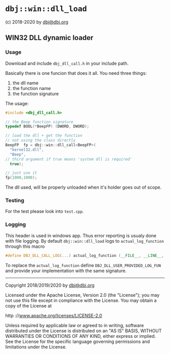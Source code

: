 # `dbj::win::dll_load`

(c) 2018-2020 by dbj@dbj.org

## WIN32 DLL dynamic loader

### Usage

Download and include `dbj_dll_call.h` in your include path.

Basically there is one funcion that does it all. 
You need three things:

1. the dll name 
2. the function name
3. the function signature

The usage:

```cpp
#include <dbj_dll_call.h>

// the Beep function signature
typedef BOOL(*BeepFP) (DWORD, DWORD);

// load the dll + get the function
// not using the class directly
BeepFP  fp = dbj::win::dll_call<BeepFP>(
  "kernel32.dll", 
  "Beep", 
// third argument if true means 'system dll is required' 
  true);

// just use it
fp(1000,1000);
```

The dll used, will be properly unloaded when it's holder goes out of scope.

### Testing

For the test please look into `test.cpp`.

### Logging

This header is used in windows app. Thus error reporting is usualy done with file logging.
By default `dbj::win::dll_load` logs to `actual_log_function` through this macro

```cpp
#define DBJ_DLL_CALL_LOG(...) actual_log_function (__FILE__, __LINE__, __VA_ARGS__)
```

To replace the `actual_log_function` define `DBJ_DLL_USER_PROVIDED_LOG_FUN` and provide your implementation with the same signature.

--------------------------------------------

Copyright 2018/2019/2020 by dbj@dbj.org

Licensed under the Apache License, Version 2.0 (the "License");
you may not use this file except in compliance with the License.
You may obtain a copy of the License at

http ://www.apache.org/licenses/LICENSE-2.0

Unless required by applicable law or agreed to in writing, software
distributed under the License is distributed on an "AS IS" BASIS,
WITHOUT WARRANTIES OR CONDITIONS OF ANY KIND, either express or implied.
See the License for the specific language governing permissions and
limitations under the License.
